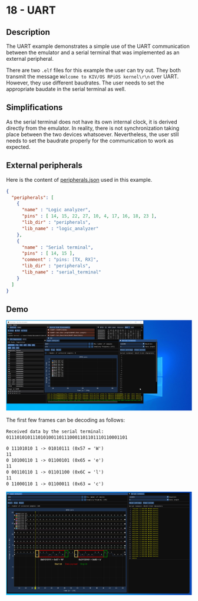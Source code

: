 # 18 - UART

## Description

The UART example demonstrates a simple use of the UART communication between the emulator and a serial terminal that was implemented as an external peripheral.

There are two `.elf` files for this example the user can try out. They both transmit the message `Welcome to KIV/OS RPiOS kernel\r\n` over UART. However, they use different baudrates. The user needs to set the appropriate baudate in the serial terminal as well. 

## Simplifications

As the serial terminal does not have its own internal clock, it is derived directly from the emulator. In reality, there is not synchronization taking place between the two devices whatsoever. Nevertheless, the user still needs to set the baudrate properly for the communication to work as expected.

## External peripherals

Here is the content of [peripherals.json](../../peripherals.json) used in this example.

```json
{
  "peripherals": [
    {
      "name" : "Logic analyzer",
      "pins" : [ 14, 15, 22, 27, 10, 4, 17, 16, 18, 23 ],
      "lib_dir" : "peripherals",
      "lib_name" : "logic_analyzer"
    },
    {
      "name" : "Serial terminal",
      "pins" : [ 14, 15 ],
      "comment" : "pins: [TX, RX]",
      "lib_dir" : "peripherals",
      "lib_name" : "serial_terminal"
    }
  ]
}

```

## Demo

<img src="../../misc/screenshots/gifs/examples/18-UART.gif">

The first few frames can be decoding as follows:

```
Received data by the serial terminal: 0111010101110101001101110001101101110110001101 
```

```
0 11101010 1 -> 01010111 (0x57 = 'W')
11
0 10100110 1 -> 01100101 (0x65 = 'e')
11
0 00110110 1 -> 01101100 (0x6C = 'l')
11
0 11000110 1 -> 01100011 (0x63 = 'c')
```

<img src="../../misc/screenshots/examples/18-logic_analyzer.png">